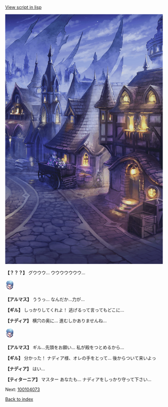 [View script in lisp](../scripts/100104071.txt)

![101_city_night2.png](../images/backgrounds/101_city_night2.png)

**【？？？】**
グウウウ…
ウウウウウウウ…

<img src="../images/units/3103811.png" alt="3103811.png" height="34"/>

**【アルマス】**
ううっ…
なんだか…力が…

**【ギル】**
しっかりしてくれよ！
逃げるって言ってもどこに…

**【ナディア】**
横穴の奥に…
進むしかありませんね…

<img src="../images/units/3103811.png" alt="3103811.png" height="34"/>

**【アルマス】**
ギル…先頭をお願い…
私が殿をつとめるから…

**【ギル】**
分かった！
ナディア様、オレの手をとって…
後からついて来いよっ

**【ナディア】**
はい…

**【ティターニア】**
マスター
あなたも…
ナディアをしっかり守って下さい…

Next: [100104073](100104073.md)

[Back to index](index.md)
